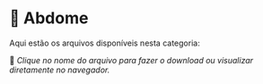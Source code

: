 # 📂 Abdome

Aqui estão os arquivos disponíveis nesta categoria:


📌 *Clique no nome do arquivo para fazer o download ou visualizar diretamente no navegador.*
